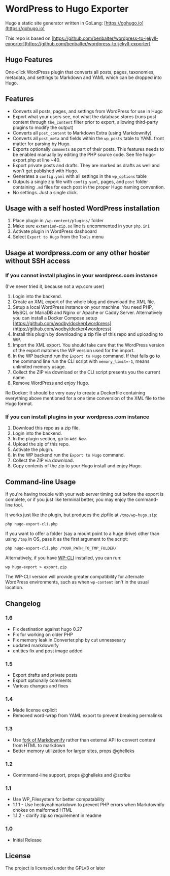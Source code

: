 # WordPress to Hugo Exporter

Hugo a static site generator written in GoLang: [https://gohugo.io](https://gohugo.io)

This repo is based on [https://github.com/benbalter/wordpress-to-jekyll-exporter](https://github.com/benbalter/wordpress-to-jekyll-exporter)

## Hugo Features

One-click WordPress plugin that converts all posts, pages, taxonomies, metadata,
and settings to Markdown and YAML which can be dropped into Hugo.

## Features

* Converts all posts, pages, and settings from WordPress for use in Hugo
* Export what your users see, not what the database stores (runs post content
through `the_content` filter prior to export, allowing third-party plugins to
modify the output)
* Converts all `post_content` to Markdown Extra (using Markdownify)
* Converts all `post_meta` and fields within the `wp_posts` table to YAML front
matter for parsing by Hugo.
* Exports optionally `comments` as part of their posts. This features needs to be
enabled manually by editing the PHP source code. See file hugo-export.php at
line ~40.
* Export private posts and drafts. They are marked as drafts as well and won't get
published with Hugo.
* Generates a `config.yaml` with all settings in the `wp_options` table
* Outputs a single zip file with `config.yaml`, pages, and `post` folder
containing `.md` files for each post in the proper Hugo naming convention.
* No settings. Just a single click.

## Usage with a self hosted WordPress installation

1. Place plugin in `/wp-content/plugins/` folder
2. Make sure `extension=zip.so` line is uncommented in your `php.ini`
3. Activate plugin in WordPress dashboard
4. Select `Export to Hugo` from the `Tools` menu

## Usage at wordpress.com or any other hoster without SSH access

### If you cannot install plugins in your wordpress.com instance

(I've never tried it, because not a wp.com user)

1. Login into the backend.
2. Create an XML export of the whole blog and download the XML file.
3. Setup a local WordPress instance on your machine. You need PHP, MySQL or
MariaDB and Nginx or Apache or Caddy Server. Alternatively you can install a
Docker Compose setup
[https://github.com/wodby/docker4wordpress](https://github.com/wodby/docker4wordpress)
4. Install this plugin by downloading a zip file of this repo and uploading to WP.
5. Import the XML export. You should take care that the WordPress version of the
export matches the WP version used for the import.
6. In the WP backend run the `Export to Hugo` command. If that fails go to the
command line run the CLI script with `memory_limit=-1`, means unlimited memory
usage.
7. Collect the ZIP via download or the CLI script presents you the current name.
8. Remove WordPress and enjoy Hugo.

Re Docker: It should be very easy to create a Dockerfile containing everything
above mentioned for a one time conversion of the XML file to the Hugo format.

### If you can install plugins in your wordpress.com instance

1. Download this repo as a zip file.
2. Login into the backend.
3. In the plugin section, go to `Add New`.
4. Upload the zip of this repo.
5. Activate the plugin.
6. In the WP backend run the `Export to Hugo` command.
7. Collect the ZIP via download.
8. Copy contents of the zip to your Hugo install and enjoy Hugo.

## Command-line Usage

If you're having trouble with your web server timing out before the export is
complete, or if you just like terminal better, you may enjoy the command-line
tool.

It works just like the plugin, but produces the zipfile at `/tmp/wp-hugo.zip`:

    php hugo-export-cli.php


If you want to offer a folder (say a mount point to a huge drive) other than using `/tmp` in OS, pass it as the first argument to the script:

    php hugo-export-cli.php /YOUR_PATH_TO_TMP_FOLDER/

Alternatively, if you have [WP-CLI](http://wp-cli.org) installed, you can run:

```
wp hugo-export > export.zip
```

The WP-CLI version will provide greater compatibility for alternate WordPress
environments, such as when `wp-content` isn't in the usual location.

## Changelog

### 1.6

* Fix destination against hugo 0.27
* Fix for working on older PHP
* Fix memory leak in Converter.php by cut unnessesary
* updated markdownify
* entities fix and post image added

### 1.5

* Export drafts and private posts
* Export optionally comments
* Various changes and fixes

### 1.4

* Made license explicit
* Removed word-wrap from YAML export to prevent breaking permalinks

### 1.3

* Use [fork of Markdownify](https://github.com/Pixel418/Markdownify) rather than external API to convert content from HTML to markdown
* Better memory utilization for larger sites, props @ghelleks

### 1.2

* Commmand-line support, props @ghelleks and @scribu

### 1.1

* Use WP_Filesystem for better compatability
* 1.1.1 - Use heckyeahmarkdown to prevent PHP errors when Markdownify chokes on malformed HTML
* 1.1.2 - clarify zip.so requirement in readme

### 1.0

* Initial Release

## License

The project is licensed under the GPLv3 or later


